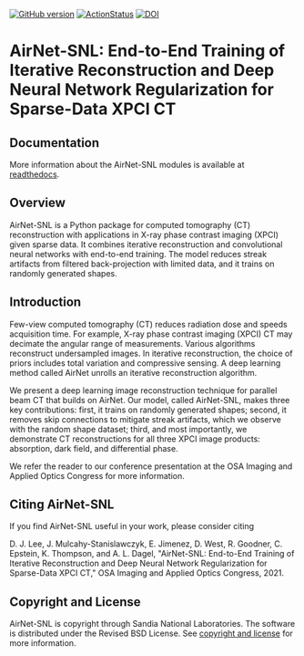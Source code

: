 [![GitHub version](https://badge.fury.io/gh/sandialabs%2FAirNet-SNL.svg)](https://badge.fury.io/gh/dennis-j-lee%2Fasnl)
[![ActionStatus](https://github.com/sandialabs/AirNet-SNL/workflows/lint%20and%20test/badge.svg)](https://github.com/sandialabs/AirNet-SNL/actions)
[![DOI](https://zenodo.org/badge/DOI/10.5281/zenodo.5192883.svg)](https://doi.org/10.5281/zenodo.5192883)

# AirNet-SNL: End-to-End Training of Iterative Reconstruction and Deep Neural Network Regularization for Sparse-Data XPCI CT

## Documentation

More information about the AirNet-SNL modules is available at [readthedocs](https://airnet-snl.readthedocs.io/en/latest/).

## Overview
AirNet-SNL is a Python package for computed tomography (CT) reconstruction with applications in X-ray phase contrast imaging (XPCI) given sparse data.
It combines iterative reconstruction and convolutional neural networks with end-to-end training.
The model reduces streak artifacts from filtered back-projection with limited data, and it trains on randomly generated shapes.

## Introduction
Few-view computed tomography (CT) reduces radiation dose and speeds acquisition time.
For example, X-ray phase contrast imaging (XPCI) CT may decimate the angular range of measurements.
Various algorithms reconstruct undersampled images.
In iterative reconstruction, the choice of priors includes total variation and compressive sensing.
A deep learning method called AirNet unrolls an iterative reconstruction algorithm.

We present a deep learning image reconstruction technique for parallel beam CT that builds on AirNet.
Our model, called AirNet-SNL, makes three key contributions: first, it trains on randomly generated shapes; second, it removes skip connections to mitigate streak artifacts, which we observe with the random shape dataset; third, and most importantly, we demonstrate CT reconstructions for all three XPCI image products: absorption, dark field, and differential phase.

We refer the reader to our conference presentation at the OSA Imaging and Applied Optics Congress for more information.

## Citing AirNet-SNL
If you find AirNet-SNL useful in your work, please consider citing

D. J. Lee, J. Mulcahy-Stanislawczyk, E. Jimenez, D. West, R. Goodner, C. Epstein, K. Thompson, and A. L. Dagel, "AirNet-SNL: End-to-End Training of Iterative Reconstruction and Deep Neural Network Regularization for Sparse-Data XPCI CT," OSA Imaging and Applied Optics Congress, 2021.

## Copyright and License

AirNet-SNL is copyright through Sandia National Laboratories. The software is distributed under the Revised BSD License. See [copyright and license](https://github.com/sandialabs/AirNet-SNL/blob/master/LICENSE) for more information.